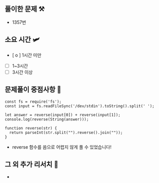 ## 풀이한 문제 ⚒️
- 1357번

## 소요 시간 🛩️
- [ o ] 1시간 미만
- [ ] 1~3시간
- [ ] 3시간 이상

## 문제풀이 중점사항 🤔
```
const fs = require('fs');
const input = fs.readFileSync('/dev/stdin').toString().split(' ');

let answer = reverse(input[0]) + reverse(input[1]);
console.log(reverse(String(answer)));

function reverse(str) {
  return parseInt(str.split("").reverse().join(""));
}

```

- reverse 함수를 씀으로 어렵지 않게 풀 수 있었습니다!

## 그 외 추가 리서치 🚀
-

